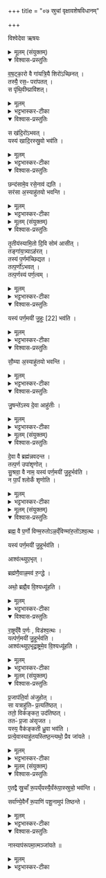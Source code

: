 +++
title = "०७ स्रुचां वृक्षावशेषविधानम्"

+++

विश्वेदेवा ऋषयः

<details><summary>मूलम् (संयुक्तम्)</summary>

व॒ष॒ट्का॒रो वै गा॑यत्रि॒यै शिरो॑ऽच्छिन॒त्तस्यै॒ रस॒ᳶ परा॑पत॒त्स पृ॑थि॒वीम्प्रावि॑श॒त्स ख॑दि॒रो॑ऽभव॒द्यस्य॑ खादि॒रस्स्रु॒वो भव॑ति॒ छन्द॑सामे॒व रसे॒नाव॑ द्यति॒ सर॑सा अ॒स्याहु॑तयो भवन्ति
</details>

<details open><summary>विश्वास-प्रस्तुतिः</summary>

व॒ष॒ट्का॒रो वै गा॑यत्रि॒यै शिरो॑ऽच्छिनत् ।  
तस्यै॒ रस॒ᳶ परा॑पतत्  ।  
स पृ॑थि॒वीम्प्रावि॑शत्।  
</details>

<details><summary>मूलम्</summary>

व॒ष॒ट्का॒रो वै गा॑यत्रि॒यै शिरो॑ऽच्छिनत् ।  
तस्यै॒ रस॒ᳶ परा॑पतत्  ।  
स पृ॑थि॒वीम्प्रावि॑शत्।  
</details>

<details><summary>भट्टभास्कर-टीका</summary>

1अथ स्रुचां लक्षणार्थं ब्राह्मणं - वषट्कार इत्यादि ॥ स्तुत्यर्थमुत्प्रेक्षेयं क्रियते । वषट्क्रियतेऽनेनेति वषट्कारः, वौषट्छब्दः, थाथादिनोत्तरपदान्तोदात्तत्वम् ।
</details>

<details open><summary>विश्वास-प्रस्तुतिः</summary>

स ख॑दि॒रो॑ऽभवत्  ।  
यस्य॑ खादि॒रस्स्रु॒वो भव॑ति ।  
</details>

<details><summary>मूलम्</summary>

स ख॑दि॒रो॑ऽभवत्  ।  
यस्य॑ खादि॒रस्स्रु॒वो भव॑ति ।  
</details>

<details><summary>भट्टभास्कर-टीका</summary>

खादिर इति । बिल्वादित्वादण् ।
</details>

<details open><summary>विश्वास-प्रस्तुतिः</summary>

छन्द॑सामे॒व रसे॒नाव॑ द्यति  ।  
सर॑सा अ॒स्याहु॑तयो भवन्ति ।  
</details>

<details><summary>मूलम्</summary>

छन्द॑सामे॒व रसे॒नाव॑ द्यति  ।  
सर॑सा अ॒स्याहु॑तयो भवन्ति ।  
</details>

<details><summary>भट्टभास्कर-टीका</summary>

छन्दसामिति । सर्वच्छन्दःप्रकृतित्वाद्गायत्र्याः । गतमन्यत् ॥
</details>

<details><summary>मूलम् (संयुक्तम्)</summary>

तृ॒तीय॑स्यामि॒तो दि॒वि सोम॑ आसी॒त्तङ्गा॑य॒त्र्याह॑र॒त्तस्य॑ प॒र्णम॑च्छिद्यत॒ तत्प॒र्णो॑ऽभव॒त्तत्प॒र्णस्य॑ पर्ण॒त्वय्ँयस्य॑ पर्ण॒मयी॑ जु॒हूः [22]  भव॑ति सौ॒म्या अ॒स्याहु॑तयो भवन्ति जु॒षन्ते॑ऽस्य दे॒वा आहु॑तीः
</details>

<details open><summary>विश्वास-प्रस्तुतिः</summary>

तृ॒तीय॑स्यामि॒तो दि॒वि सोम॑ आसीत् ।  
तङ्गा॑य॒त्र्याऽह॑रत् ।   
तस्य॑ प॒र्णम॑च्छिद्यत ।  
तत्प॒र्णो॑ऽभवत्  ।  
तत्प॒र्णस्य॑ पर्ण॒त्वम् ।  
</details>

<details><summary>मूलम्</summary>

तृ॒तीय॑स्यामि॒तो दि॒वि सोम॑ आसीत् ।  
तङ्गा॑य॒त्र्याऽह॑रत् ।   
तस्य॑ प॒र्णम॑च्छिद्यत ।  
तत्प॒र्णो॑ऽभवत्  ।  
तत्प॒र्णस्य॑ पर्ण॒त्वम् ।  
</details>

<details><summary>भट्टभास्कर-टीका</summary>

2तृतीयस्यां दिवि इतः तृतीये लोके द्युसंज्ञे सोम आसीत् । पर्णं पत्रं सोमाभरणं रभसेनाच्छिद्यत ।
</details>

<details open><summary>विश्वास-प्रस्तुतिः</summary>

यस्य॑ पर्ण॒मयी॑ जु॒हूः [22]  भव॑ति ।  
</details>

<details><summary>मूलम्</summary>

यस्य॑ पर्ण॒मयी॑ जु॒हूः [22]  भव॑ति ।  
</details>

<details><summary>भट्टभास्कर-टीका</summary>

पर्णमयीति । 'नित्यं वृद्धशरादिभ्यः' इति मयट् ।
</details>

<details open><summary>विश्वास-प्रस्तुतिः</summary>

सौ॒म्या अ॒स्याहु॑तयो भवन्ति ।  
</details>

<details><summary>मूलम्</summary>

सौ॒म्या अ॒स्याहु॑तयो भवन्ति ।  
</details>

<details><summary>भट्टभास्कर-टीका</summary>

सौम्या इति । सोममाहरन्त्याः गायत्र्याः ऋक्पर्णात्मिकया जुह्वा हुतत्वात् । आसोमाड्ड्यण्' ।
</details>

<details open><summary>विश्वास-प्रस्तुतिः</summary>

जु॒षन्ते॑ऽस्य दे॒वा आहु॑तीः ।  
</details>

<details><summary>मूलम्</summary>

जु॒षन्ते॑ऽस्य दे॒वा आहु॑तीः ।  
</details>

<details><summary>भट्टभास्कर-टीका</summary>

अस्याहुतिर्देवा जुषन्ते प्रीयमाणा भजन्ते ॥
</details>

<details><summary>मूलम् (संयुक्तम्)</summary>

दे॒वा वै ब्रह्म॑न्नवदन्त॒ तत्प॒र्ण उपा॑शृणोत्सु॒श्रवा॒ वै नाम॒ यस्य॑ पर्ण॒मयी॑ जु॒हूर्भव॑ति॒ न पा॒पँ श्लोकँ॑ शृणोति॒
</details>

<details open><summary>विश्वास-प्रस्तुतिः</summary>

दे॒वा वै ब्रह्म॑न्नवदन्त ।   
तत्प॒र्ण उपा॑शृणोत्  ।  
सु॒श्रवा॒ वै नाम॒ यस्य॑ पर्ण॒मयी॑ जु॒हूर्भव॑ति ।  
न पा॒पँ श्लोकँ॑ शृणोति ।  
</details>

<details><summary>मूलम्</summary>

दे॒वा वै ब्रह्म॑न्नवदन्त ।   
तत्प॒र्ण उपा॑शृणोत्  ।  
सु॒श्रवा॒ वै नाम॒ यस्य॑ पर्ण॒मयी॑ जु॒हूर्भव॑ति ।  
न पा॒पँ श्लोकँ॑ शृणोति ।  
</details>

<details><summary>भट्टभास्कर-टीका</summary>

3ब्रह्मन् ब्रह्मविषये अवदन्त वादं कृतवन्तः । भासने आत्मनेपदम् । ब्रह्मवादश्रवणं पूरणवर्णात्मकजुहूसंबन्धेन पापशब्दानामश्रवणम् ॥
</details>

<details><summary>मूलम् (संयुक्तम्)</summary>

ब्रह्म॒ वै प॒र्णो विण्म॒रुतोऽन्न॒व्ँविण्मा॑रु॒तो॑ऽश्व॒त्थो यस्य॑ पर्ण॒मयी॑ जु॒हूर्भव॒त्याश्व॑त्थ्युप॒भृद्ब्रह्म॑णै॒वान्न॒मव॑ रु॒न्द्धेऽथो॒ ब्रह्म॑ [23]  ए॒व वि॒श्यध्यू॑हति रा॒ष्ट्रव्ँवै प॒र्णो विड॑श्व॒त्थो यत्प॑र्ण॒मयी॑ जु॒हूर्भव॒त्याश्व॑त्थ्युप॒भृद्रा॒ष्ट्रमे॒व वि॒श्यध्यू॑हति
</details>

<details open><summary>विश्वास-प्रस्तुतिः</summary>

ब्रह्म॒ वै प॒र्णो विण्म॒रुतोऽन्न॒व्ँविण्मा॑रु॒तो॑ऽश्व॒त्थः ।

यस्य॑ पर्ण॒मयी॑ जु॒हूर्भव॑ति ।  

आश्व॑त्थ्युप॒भृत् ।

ब्रह्म॑णै॒वान्न॒मव॑ रु॒न्द्धे ।  

अथो॒ ब्रह्मै॒व वि॒श्यध्यू॑हति ।  
</details>

<details><summary>मूलम्</summary>

ब्रह्म॒ वै प॒र्णो विण्म॒रुतोऽन्न॒व्ँविण्मा॑रु॒तो॑ऽश्व॒त्थः ।

यस्य॑ पर्ण॒मयी॑ जु॒हूर्भव॑ति ।  

आश्व॑त्थ्युप॒भृत् ।

ब्रह्म॑णै॒वान्न॒मव॑ रु॒न्द्धे ।  

अथो॒ ब्रह्मै॒व वि॒श्यध्यू॑हति ।  
</details>

<details><summary>भट्टभास्कर-टीका</summary>

4ब्रह्म वै पर्ण इति ॥ ब्राह्मणजातिः तदेव पर्णः ; प्रशस्तत्वसामान्यात् । विट् वैश्यजातिः, सा मरुतः; कृष्यादिप्रयासबहुलत्वात् विशोन्नत्वात् ।
</details>

<details open><summary>विश्वास-प्रस्तुतिः</summary>

रा॒ष्ट्रव्ँवै प॒र्णः , विड॑श्व॒त्थः ।  
यत्प॑र्ण॒मयी॑ जु॒हूर्भव॑ति ।  
आश्व॑त्थ्युप॒भृद्रा॒ष्ट्रमे॒व वि॒श्यध्यू॑हति ।  
</details>

<details><summary>मूलम्</summary>

रा॒ष्ट्रव्ँवै प॒र्णः , विड॑श्व॒त्थः ।  
यत्प॑र्ण॒मयी॑ जु॒हूर्भव॑ति ।  
आश्व॑त्थ्युप॒भृद्रा॒ष्ट्रमे॒व वि॒श्यध्यू॑हति ।  
</details>

<details><summary>भट्टभास्कर-टीका</summary>

अपि च - विश उपरि ब्रह्माध्यूहति स्थापयति ॥
</details>

<details><summary>मूलम् (संयुक्तम्)</summary>

प्र॒जाप॑ति॒र्वा अ॑जुहो॒त्सा यत्राहु॑तिᳶ प्र॒त्यति॑ष्ठ॒त्ततो॒ विक॑ङ्कत॒ उद॑तिष्ठ॒त्ततᳶ॑ प्र॒जा अ॑सृजत॒ यस्य॒ वैक॑ङ्कती ध्रु॒वा भव॑ति॒ प्रत्ये॒वास्याहु॑तयस्तिष्ठ॒न्त्यथो॒ प्रैव जा॑यते
</details>

<details open><summary>विश्वास-प्रस्तुतिः</summary>

प्र॒जाप॑ति॒र्वा अ॑जुहोत् ।  
सा यत्राहु॑तिᳶ प्र॒त्यति॑ष्ठत् ।  
ततो॒ विक॑ङ्कत॒ उद॑तिष्ठत् ।  
ततᳶ॑ प्र॒जा अ॑सृजत ।  
यस्य॒ वैक॑ङ्कती ध्रु॒वा भव॑ति ।  
प्रत्ये॒वास्याहु॑तयस्तिष्ठ॒न्त्यथो॒ प्रैव जा॑यते ।
</details>

<details><summary>मूलम्</summary>

प्र॒जाप॑ति॒र्वा अ॑जुहोत् ।  
सा यत्राहु॑तिᳶ प्र॒त्यति॑ष्ठत् ।  
ततो॒ विक॑ङ्कत॒ उद॑तिष्ठत् ।  
ततᳶ॑ प्र॒जा अ॑सृजत ।  
यस्य॒ वैक॑ङ्कती ध्रु॒वा भव॑ति ।  
प्रत्ये॒वास्याहु॑तयस्तिष्ठ॒न्त्यथो॒ प्रैव जा॑यते ।
</details>

<details><summary>भट्टभास्कर-टीका</summary>

5प्रजापतिर्वा इत्यादि ॥ गतम् । वैकङ्कती । पूर्ववदञ् ॥
</details>

<details><summary>मूलम् (संयुक्तम्)</summary>

ए॒तद्वै स्रु॒चाँ रू॒पय्ँयस्यै॒वँरू॑पा॒स्स्रुचो॒ भव॑न्ति॒ सर्वा॑ण्ये॒वैनँ॑ रू॒पाणि॑ पशू॒नामुप॑ तिष्ठन्ते॒ नास्याप॑रूपमा॒त्मञ्जा॑यते ॥ [24]  
</details>

<details open><summary>विश्वास-प्रस्तुतिः</summary>

ए॒तद्वै स्रु॒चाँ रू॒पय्ँयस्यै॒वँरू॑पा॒स्स्रुचो॒ भव॑न्ति ।   

सर्वा॑ण्ये॒वैनँ॑ रू॒पाणि॑ पशू॒नामुप॑ तिष्ठन्ते ।  
</details>

<details><summary>मूलम्</summary>

ए॒तद्वै स्रु॒चाँ रू॒पय्ँयस्यै॒वँरू॑पा॒स्स्रुचो॒ भव॑न्ति ।   

सर्वा॑ण्ये॒वैनँ॑ रू॒पाणि॑ पशू॒नामुप॑ तिष्ठन्ते ।  
</details>

<details><summary>भट्टभास्कर-टीका</summary>

6स्रुचामिति ॥ स्रुक्साहचर्यात् स्रुवोपि स्रुगिति व्यपदिश्यते ।
</details>

<details open><summary>विश्वास-प्रस्तुतिः</summary>

नास्याप॑रूपमा॒त्मञ्जा॑यते ॥
</details>

<details><summary>मूलम्</summary>

नास्याप॑रूपमा॒त्मञ्जा॑यते ॥
</details>

<details><summary>भट्टभास्कर-टीका</summary>

नास्येति । अस्य यजमानस्य आत्मन् शरीरे अपरूपं रूपशून्यं न जायते रूपवानेव भवतीति ॥


इति तृतीये पञ्चमे सप्तमोनुवाकः ॥  
</details>
